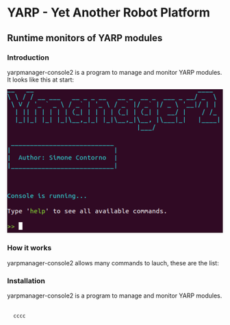 <h1>YARP - Yet Another Robot Platform</h1>
<h2>Runtime monitors of YARP modules</h2>

<h3>Introduction</h3>
<p>yarpmanager-console2 is a program to manage and monitor YARP modules.<br>
It looks like this at start:</p>

![start](https://github.com/simone-contorno/tesi/blob/main/images/schermata_iniziale.png)
<h3>How it works</h3>
<p>yarpmanager-console2 allows many commands to lauch, these are the list: </p>

<h3>Installation</h3>
<p>yarpmanager-console2 is a program to manage and monitor YARP modules.</p>


<pre>
 <code>
  cccc
 </code>
</pre>
